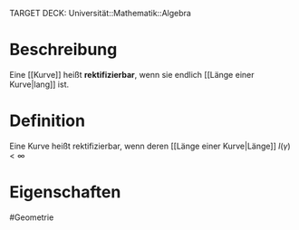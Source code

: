 TARGET DECK: Universität::Mathematik::Algebra

# Beschreibung
Eine [[Kurve]] heißt **rektifizierbar**, wenn sie endlich [[Länge einer Kurve|lang]] ist.

# Definition
Eine Kurve heißt rektifizierbar, wenn deren [[Länge einer Kurve|Länge]] $l(\gamma)<\infty$

# Eigenschaften


#Geometrie